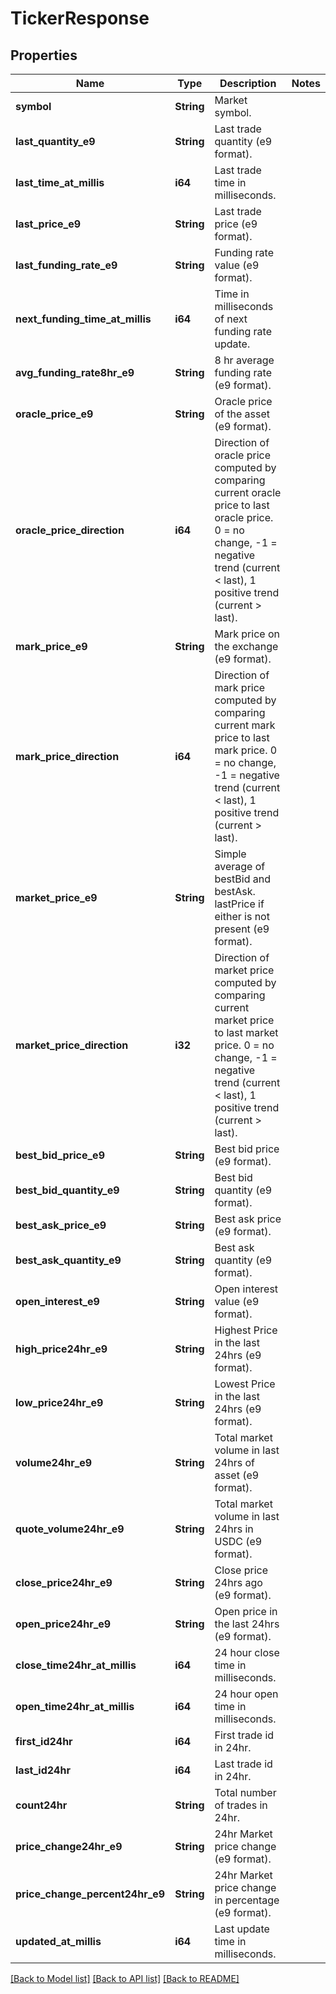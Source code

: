 # TickerResponse

## Properties

Name | Type | Description | Notes
------------ | ------------- | ------------- | -------------
**symbol** | **String** | Market symbol. | 
**last_quantity_e9** | **String** | Last trade quantity (e9 format). | 
**last_time_at_millis** | **i64** | Last trade time in milliseconds. | 
**last_price_e9** | **String** | Last trade price (e9 format). | 
**last_funding_rate_e9** | **String** | Funding rate value (e9 format). | 
**next_funding_time_at_millis** | **i64** | Time in milliseconds of next funding rate update. | 
**avg_funding_rate8hr_e9** | **String** | 8 hr average funding rate (e9 format). | 
**oracle_price_e9** | **String** | Oracle price of the asset (e9 format). | 
**oracle_price_direction** | **i64** | Direction of oracle price computed by comparing current oracle price to last oracle price. 0 = no change, -1 = negative trend (current < last), 1 positive trend (current > last). | 
**mark_price_e9** | **String** | Mark price on the exchange (e9 format). | 
**mark_price_direction** | **i64** | Direction of mark price computed by comparing current mark price to last mark price. 0 = no change, -1 = negative trend (current < last), 1 positive trend (current > last). | 
**market_price_e9** | **String** | Simple average of bestBid and bestAsk. lastPrice if either is not present (e9 format). | 
**market_price_direction** | **i32** | Direction of market price computed by comparing current market price to last market price. 0 = no change, -1 = negative trend (current < last), 1 positive trend (current > last). | 
**best_bid_price_e9** | **String** | Best bid price (e9 format). | 
**best_bid_quantity_e9** | **String** | Best bid quantity (e9 format). | 
**best_ask_price_e9** | **String** | Best ask price (e9 format). | 
**best_ask_quantity_e9** | **String** | Best ask quantity (e9 format). | 
**open_interest_e9** | **String** | Open interest value (e9 format). | 
**high_price24hr_e9** | **String** | Highest Price in the last 24hrs (e9 format). | 
**low_price24hr_e9** | **String** | Lowest Price in the last 24hrs (e9 format). | 
**volume24hr_e9** | **String** | Total market volume in last 24hrs of asset (e9 format). | 
**quote_volume24hr_e9** | **String** | Total market volume in last 24hrs in USDC (e9 format). | 
**close_price24hr_e9** | **String** | Close price 24hrs ago (e9 format). | 
**open_price24hr_e9** | **String** | Open price in the last 24hrs (e9 format). | 
**close_time24hr_at_millis** | **i64** | 24 hour close time in milliseconds. | 
**open_time24hr_at_millis** | **i64** | 24 hour open time in milliseconds. | 
**first_id24hr** | **i64** | First trade id in 24hr. | 
**last_id24hr** | **i64** | Last trade id in 24hr. | 
**count24hr** | **String** | Total number of trades in 24hr. | 
**price_change24hr_e9** | **String** | 24hr Market price change (e9 format). | 
**price_change_percent24hr_e9** | **String** | 24hr Market price change in percentage (e9 format). | 
**updated_at_millis** | **i64** | Last update time in milliseconds. | 

[[Back to Model list]](../README.md#documentation-for-models) [[Back to API list]](../README.md#documentation-for-api-endpoints) [[Back to README]](../README.md)


